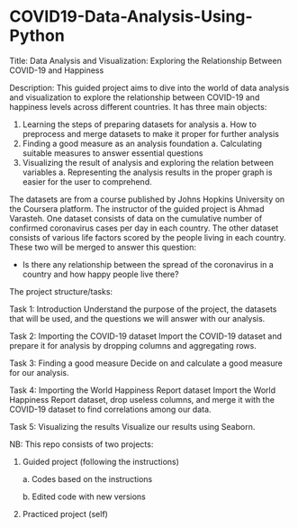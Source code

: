 # COVID19-Data-Analysis-Using-Python

Title: Data Analysis and Visualization: Exploring the Relationship Between COVID-19 and Happiness

Description:
This guided project aims to dive into the world of data analysis and visualization to explore the relationship between COVID-19 and happiness levels across different countries. It has three main objects:
1.	Learning the steps of preparing datasets for analysis
  a.	How to preprocess and merge datasets to make it proper for further analysis
2.	Finding a good measure as an analysis foundation
  a.	Calculating suitable measures to answer essential questions
3.	Visualizing the result of analysis and exploring the relation between variables
  a.	Representing the analysis results in the proper graph is easier for the user to comprehend.

The datasets are from a course published by Johns Hopkins University on the Coursera platform. The instructor of the guided project is Ahmad Varasteh. 
One dataset consists of data on the cumulative number of confirmed coronavirus cases per day in each country. The other dataset consists of various life factors scored by the people living in each country. These two will be merged to answer this question:
  -	Is there any relationship between the spread of the coronavirus in a country and how happy people live there?

The project structure/tasks:

Task 1: Introduction
Understand the purpose of the project, the datasets that will be used, and the questions we will answer with our analysis. 
 
Task 2: Importing the COVID-19 dataset 
Import the COVID-19 dataset and prepare it for analysis by dropping columns and aggregating rows.
 
Task 3: Finding a good measure 
Decide on and calculate a good measure for our analysis.
 
Task 4: Importing the World Happiness Report dataset 
Import the World Happiness Report dataset, drop useless columns, and merge it with the COVID-19 dataset to find correlations among our data.
 
Task 5: Visualizing the results 
Visualize our results using Seaborn.


NB:
This repo consists of two projects:
1. Guided project (following the instructions)

      a. Codes based on the instructions
      
      b. Edited code with new versions 
  
4. Practiced project (self)
